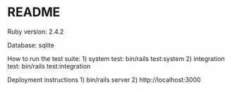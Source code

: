 # README


 Ruby version: 2.4.2

 Database: sqlite

 How to run the test suite:
    1) system test: bin/rails test:system 
    2) integration test: bin/rails test:integration


 Deployment instructions
    1) bin/rails server
    2) http://localhost:3000

